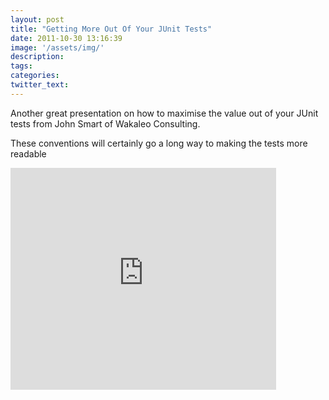 ```yaml
---
layout: post
title: "Getting More Out Of Your JUnit Tests"
date: 2011-10-30 13:16:39
image: '/assets/img/'
description:
tags:
categories:
twitter_text:
---
```


Another great presentation on how to maximise the value out of your JUnit tests from John Smart of Wakaleo Consulting.

These conventions will certainly go a long way to making the tests more readable

<iframe src="http://www.slideshare.net/slideshow/embed_code/5261070" height="355" width="425" frameborder="0" marginwidth="0" marginheight="0" scrolling="no"></iframe>


